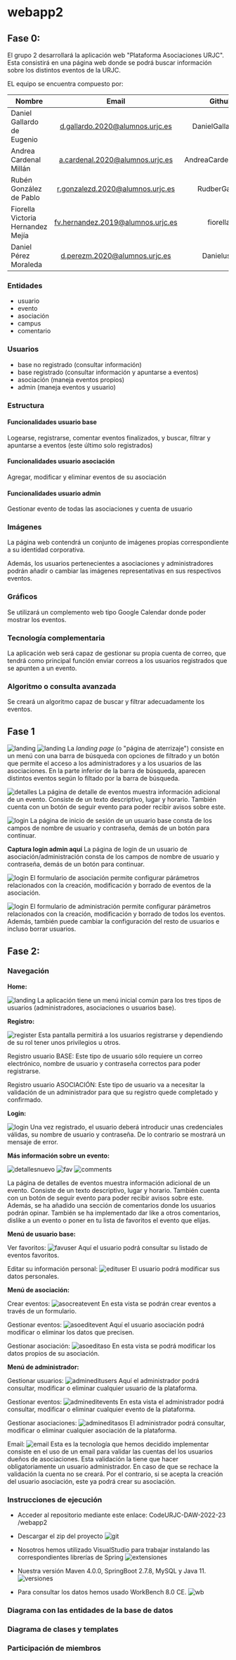 # webapp2

## Fase 0:

El grupo 2 desarrollará la aplicación web "Plataforma Asociaciones URJC". Esta consistirá en una página web donde se podrá buscar información sobre los distintos eventos de la URJC.

EL equipo se encuentra compuesto por:

| Nombre	| Email	| Github |
| --- | :---: | :---: |
| Daniel Gallardo de Eugenio	| d.gallardo.2020@alumnos.urjc.es	| DanielGallardo00 |
| Andrea Cardenal Millán	| a.cardenal.2020@alumnos.urjc.es	| AndreaCardenalMillan |
| Rubén González de Pablo | r.gonzalezd.2020@alumnos.urjc.es	| RudberGames |
|	Fiorella Victoria Hernandez Mejía | fv.hernandez.2019@alumnos.urjc.es | fiorellaV |
| Daniel Pérez Moraleda	| d.perezm.2020@alumnos.urjc.es | Danielus99 |

### Entidades

* usuario
* evento
* asociación
* campus
* comentario

### Usuarios

* base no registrado (consultar información)
* base registrado (consultar información y apuntarse a eventos)
* asociación (maneja eventos propios)
* admin (maneja eventos y usuario)

### Estructura

#### Funcionalidades usuario base

Logearse, registrarse, comentar eventos finalizados, y buscar, filtrar y apuntarse a eventos (este último solo registrados)

#### Funcionalidades usuario asociación

Agregar, modificar y eliminar eventos de su asociación

#### Funcionalidades usuario admin

Gestionar evento de todas las asociaciones y cuenta de usuario

### Imágenes

La página web contendrá un conjunto de imágenes propias correspondiente a su identidad corporativa.

Además, los usuarios pertenecientes a asociaciones y administradores podrán añadir o cambiar las imágenes representativas en sus respectivos eventos.

### Gráficos

Se utilizará un complemento web tipo Google Calendar donde poder mostrar los eventos.

### Tecnología complementaria

La aplicación web será capaz de gestionar su propia cuenta de correo, que tendrá como principal función enviar correos a los usuarios registrados que se apunten a un evento.

### Algoritmo o consulta avanzada

Se creará un algoritmo capaz de buscar y filtrar adecuadamente los eventos.

## Fase 1

![landing](https://github.com/CodeURJC-DAW-2022-23/webapp2/blob/Documentos/Fase1/screenshot/home.PNG?raw=true)
![landing](https://github.com/CodeURJC-DAW-2022-23/webapp2/blob/Documentos/Fase1/screenshot/home2.PNG?raw=true)
La *landing page* (o "página de aterrizaje") consiste en un menú con una barra de búsqueda con opciones de filtrado y un botón que permite el acceso a los administradores y a los usuarios de las asociaciones. En la parte inferior de la barra de búsqueda, aparecen distintos eventos según lo filtado por la barra de búsqueda.

![detalles](https://github.com/CodeURJC-DAW-2022-23/webapp2/blob/Documentos/Fase1/screenshot/detalles.PNG?raw=true)
La página de detalle de eventos muestra información adicional de un evento. Consiste de un texto descriptivo, lugar y horario. También cuenta con un botón de seguir evento para poder recibir avisos sobre este.

![login](https://github.com/CodeURJC-DAW-2022-23/webapp2/blob/Documentos/Fase1/screenshot/loginAsociaciones.PNG?raw=true)
La página de inicio de sesión de un usuario base consta de los campos de nombre de usuario y contraseña, demás de un botón para continuar.

**Captura login admin aquí**
La página de login de un usuario de asociación/administración consta de los campos de nombre de usuario y contraseña, demás de un botón para continuar.

![login](https://github.com/CodeURJC-DAW-2022-23/webapp2/blob/Documentos/Fase1/screenshot/eventform.PNG?raw=true)
El formulario de asociación permite configurar párámetros relacionados con la creación, modificación y borrado de eventos de la asociación.

![login](https://github.com/CodeURJC-DAW-2022-23/webapp2/blob/Documentos/Fase1/screenshot/eventform.PNG?raw=true)
El formulario de administración permite configurar párámetros relacionados con la creación, modificación y borrado de todos los eventos. Además, también puede cambiar la configuración del resto de usuarios e incluso borrar usuarios.

## Fase 2: 

### Navegación

**Home:**

![landing](https://github.com/CodeURJC-DAW-2022-23/webapp2/blob/Documentos/Fase2/screenshot/home.png?raw=true)
La aplicación tiene un menú inicial común para los tres tipos de usuarios (administradores, asociaciones o usuarios base). 

**Registro:**

![register](https://github.com/CodeURJC-DAW-2022-23/webapp2/blob/Documentos/Fase2/screenshot/registro.png?raw=true)
Esta pantalla permitirá a los usuarios registrarse y dependiendo de su rol tener unos privilegios u otros.

Registro usuario BASE: 
Este tipo de usuario sólo requiere un correo electrónico, nombre de usuario y contraseña correctos para poder registrarse.

Registro usuario ASOCIACIÓN: 
Este tipo de usuario va a necesitar la validación de un administrador para que su registro quede completado y confirmado.

**Login:**

![login](https://github.com/CodeURJC-DAW-2022-23/webapp2/blob/Documentos/Fase2/screenshot/login.png?raw=true)
Una vez registrado, el usuario deberá introducir unas credenciales válidas, su nombre de usuario y contraseña. De lo contrario se mostrará un mensaje de error.

**Más información sobre un evento:**

![detallesnuevo](https://github.com/CodeURJC-DAW-2022-23/webapp2/blob/Documentos/Fase2/screenshot/detalles.png?raw=true)
![fav](https://github.com/CodeURJC-DAW-2022-23/webapp2/blob/Documentos/Fase2/screenshot/favoritos.png?raw=true)
![comments](https://github.com/CodeURJC-DAW-2022-23/webapp2/blob/Documentos/Fase2/screenshot/comments.png?raw=true)

La página de detalles de eventos muestra información adicional de un evento. Consiste de un texto descriptivo, lugar y horario. También cuenta con un botón de seguir evento para poder recibir avisos sobre este. Además, se ha añadido una sección de comentarios donde los usuarios podrán opinar. También se ha implementado dar like a otros comentarios, dislike a un evento o poner en tu lista de favoritos el evento que elijas.

**Menú de usuario base:**

Ver favoritos: 
![favuser](https://github.com/CodeURJC-DAW-2022-23/webapp2/blob/Documentos/Fase2/screenshot/userfavoritos.png?raw=true)
Aquí el usuario podrá consultar su listado de eventos favoritos.

Editar su información personal:
![edituser](https://github.com/CodeURJC-DAW-2022-23/webapp2/blob/Documentos/Fase2/screenshot/baseeditarcuenta.png?raw=true)
El usuario podrá modificar sus datos personales.

**Menú de asociación:**

Crear eventos: 
![asocreatevent](https://github.com/CodeURJC-DAW-2022-23/webapp2/blob/Documentos/Fase2/screenshot/asocrearevento.png?raw=true)
En esta vista se podrán crear eventos a través de un formulario.

Gestionar eventos: 
![asoeditevent](https://github.com/CodeURJC-DAW-2022-23/webapp2/blob/Documentos/Fase2/screenshot/asoeditareventos.png?raw=true)
Aquí el usuario asociación podrá modificar o eliminar los datos que precisen.

Gestionar asociación:
![asoeditaso](https://github.com/CodeURJC-DAW-2022-23/webapp2/blob/Documentos/Fase2/screenshot/asoeditaraso.png?raw=true)
En esta vista se podrá modificar los datos propios de su asociación.

**Menú de administrador:**

Gestionar usuarios: 
![admineditusers](https://github.com/CodeURJC-DAW-2022-23/webapp2/blob/Documentos/Fase2/screenshot/editarusuarios.png?raw=true)
Aquí el administrador podrá consultar, modificar o eliminar cualquier usuario de la plataforma.

Gestionar eventos: 
![admineditevents](https://github.com/CodeURJC-DAW-2022-23/webapp2/blob/Documentos/Fase2/screenshot/admineditarevento.png?raw=true)
En esta vista el administrador podrá consultar, modificar o eliminar cualquier evento de la plataforma.

Gestionar asociaciones: 
![admineditasos](https://github.com/CodeURJC-DAW-2022-23/webapp2/blob/Documentos/Fase2/screenshot/editarasos.png?raw=true)
El administrador podrá consultar, modificar o eliminar cualquier asociación de la plataforma.

Email: 
![email](https://github.com/CodeURJC-DAW-2022-23/webapp2/blob/Documentos/Fase2/screenshot/email.png?raw=true)
Esta es la tecnología que hemos decidido implementar consiste en el uso de un email para validar las cuentas del los usuarios dueños de asociaciones. Esta validación la tiene que hacer obligatoriamente un usuario administrador. En caso de que se rechace la validación la cuenta no se creará. Por el contrario, si se acepta la creación del usuario asociación, este ya podrá crear su asociación.

### Instrucciones de ejecución

- Acceder al repositorio mediante este enlace: CodeURJC-DAW-2022-23 /webapp2
- Descargar el zip del proyecto
![git](https://github.com/CodeURJC-DAW-2022-23/webapp2/blob/Documentos/Fase2/screenshot/git.png?raw=true)

- Nosotros hemos utilizado VisualStudio para trabajar instalando las correspondientes librerías de Spring
![extensiones](https://github.com/CodeURJC-DAW-2022-23/webapp2/blob/Documentos/Fase2/screenshot/sb.png?raw=true)

- Nuestra versión Maven 4.0.0, SpringBoot 2.7.8, MySQL y Java 11.
![versiones](https://github.com/CodeURJC-DAW-2022-23/webapp2/blob/Documentos/Fase2/screenshot/versiones.png?raw=true)

- Para consultar los datos hemos usado WorkBench 8.0 CE. 
![wb](https://github.com/CodeURJC-DAW-2022-23/webapp2/blob/Documentos/Fase2/screenshot/workbench.png?raw=true)

### Diagrama con las entidades de la base de datos

### Diagrama de clases y templates

### Participación de miembros
